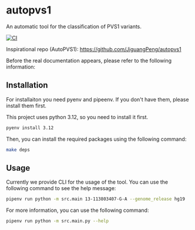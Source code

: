 # autopvs1
An automatic tool for the classification of PVS1 variants.

[![CI](https://github.com/bihealth/autopvs1/actions/workflows/main-ci.yml/badge.svg)](https://github.com/bihealth/autopvs1/actions/workflows/main-ci.yml)

Inspirational repo (AutoPVS1): https://github.com/JiguangPeng/autopvs1

Before the real documentation appears, please refer to the following information:

## Installation

For installaiton you need pyenv and pipeenv. If you don't have them, please install them first.

This project uses python 3.12, so you need to install it first.

```bash
pyenv install 3.12
```

Then, you can install the required packages using the following command:

```bash
make deps
```

## Usage

Currently we provide CLI for the usage of the tool. You can use the following command to see the help message:

```bash
pipenv run python -m src.main 13-113803407-G-A --genome_release hg19
```

For more information, you can use the following command:

```bash
pipenv run python -m src.main.py --help
```

